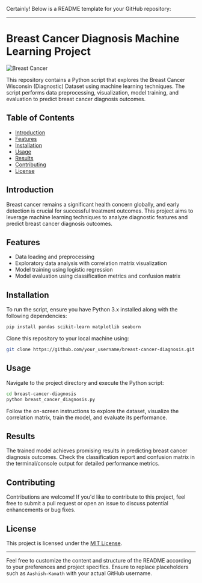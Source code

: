 Certainly! Below is a README template for your GitHub repository:

---

# Breast Cancer Diagnosis Machine Learning Project

![Breast Cancer](https://www.google.com/https://img.freepik.com/premium-vector/breast-cancer-logo-vector-design-breast-cancer-awareness-ribbon-logo-vector-hand-icon-vector_911863-678.jpg)

This repository contains a Python script that explores the Breast Cancer Wisconsin (Diagnostic) Dataset using machine learning techniques. The script performs data preprocessing, visualization, model training, and evaluation to predict breast cancer diagnosis outcomes.

## Table of Contents

- [Introduction](#introduction)
- [Features](#features)
- [Installation](#installation)
- [Usage](#usage)
- [Results](#results)
- [Contributing](#contributing)
- [License](#license)

## Introduction

Breast cancer remains a significant health concern globally, and early detection is crucial for successful treatment outcomes. This project aims to leverage machine learning techniques to analyze diagnostic features and predict breast cancer diagnosis outcomes.

## Features

- Data loading and preprocessing
- Exploratory data analysis with correlation matrix visualization
- Model training using logistic regression
- Model evaluation using classification metrics and confusion matrix

## Installation

To run the script, ensure you have Python 3.x installed along with the following dependencies:

```bash
pip install pandas scikit-learn matplotlib seaborn
```

Clone this repository to your local machine using:

```bash
git clone https://github.com/your_username/breast-cancer-diagnosis.git
```

## Usage

Navigate to the project directory and execute the Python script:

```bash
cd breast-cancer-diagnosis
python breast_cancer_diagnosis.py
```

Follow the on-screen instructions to explore the dataset, visualize the correlation matrix, train the model, and evaluate its performance.

## Results

The trained model achieves promising results in predicting breast cancer diagnosis outcomes. Check the classification report and confusion matrix in the terminal/console output for detailed performance metrics.

## Contributing

Contributions are welcome! If you'd like to contribute to this project, feel free to submit a pull request or open an issue to discuss potential enhancements or bug fixes.

## License

This project is licensed under the [MIT License](LICENSE).

---

Feel free to customize the content and structure of the README according to your preferences and project specifics. Ensure to replace placeholders such as `Aashish-Kamath` with your actual GitHub username.
